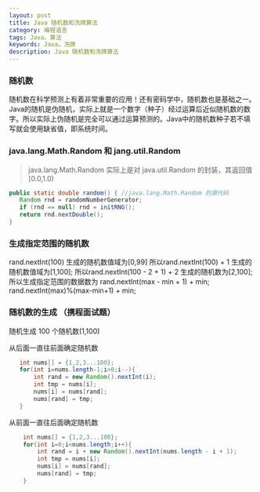 ```yaml
---
layout: post
title: Java 随机数和洗牌算法
category: 编程语言
tags: Java，算法
keywords: Java，洗牌
description: Java 随机数和洗牌算法
---
```


### 随机数

随机数在科学预测上有着非常重要的应用！还有密码学中，随机数也是基础之一。
Java的随机是伪随机，实际上就是一个数字（种子）经过运算后近似随机数的数字。所以实际上伪随机是完全可以通过运算预测的。Java中的随机数种子若不填写就会使用缺省值，即系统时间。

### java.lang.Math.Random 和 jang.util.Random

> java.lang.Math.Random 实际上是对 java.util.Random 的封装，其返回值[0.0,1.0)

```java
public static double random() { //java.lang.Math.Random 的源代码
   Random rnd = randomNumberGenerator;
   if (rnd == null) rnd = initRNG();
   return rnd.nextDouble();
}
```

### 生成指定范围的随机数

rand.nextInt(100) 生成的随机数值域为[0,99]
所以rand.nextInt(100) + 1 生成的随机数值域为[1,100];
所以rand.nextInt(100 - 2 + 1) + 2 生成的随机数为[2,100];
所以生成指定范围的数据数为 rand.nextInt(max - min + 1) + min;
rand.nextInt(max)%(max-min+1) + min;

### 随机数的生成 （携程面试题）

随机生成 100 个随机数(1,100)

从后面一直往前面确定随机数

```java
   int nums[] = {1,2,3...100};
   for(int i=nums.length-1;i>0;i--){
       int rand = new Random().nextInt(i); 
       int tmp = nums[i];
       nums[i] = nums[rand];
       nums[rand] = tmp;
   }
```

从前面一直往后面确定随机数

```java
    int nums[] = {1,2,3...100};
    for(int i=0;i<nums.length;i++){
        int rand = i + new Random().nextInt(nums.length - i + 1);
        int tmp = nums[i];
        nums[i] = nums[rand];
        nums[rand] = tmp;
    }
```

